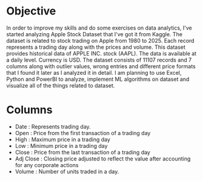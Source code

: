 # Objective
In order to improve my skills and do some exercises on data analytics, I've started analyzing Apple Stock Dataset that I've got it from Kaggle. The dataset is related to stock trading on Apple from 1980 to 2025. Each record represents a trading day along with the prices and volume. This dataset provides historical data of APPLE INC. stock (AAPL). The data is available at a daily level. Currency is USD. The dataset consists of 11107 records and 7 columns along with outlier values, wrong entries and different price formats that I found it later as I analyzed it in detail. I am planning to use Excel, Python and PowerBI to analyze, implement ML algorithms on dataset and visualize all of the things related to dataset. 

# Columns
* Date : Represents trading day.
* Open : Price from the first transaction of a trading day
* High : Maximum price in a trading day
* Low : Minimum price in a trading day
* Close : Price from the last transaction of a trading day
* Adj Close : Closing price adjusted to reflect the value after accounting for any corporate actions
* Volume : Number of units traded in a day. 
